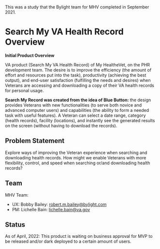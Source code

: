 This was a study that the Bylight team for MHV completed in September 2021. 
# Search My VA Health Record Overview

**Initial Product Overview**

VA product (Search My VA Health Record) of My HealtheVet, on the PHR development team. The desire is to improve the efficiency (the amount of effort and resources put into the task), productivity (achieving the best output), and end-user satisfaction (fulfilling the needs and desires) when Veterans are accessing and downloading a copy of their VA health records for personal usage. 

**Search My Record was created from the idea of Blue Button:** the design provides Veterans with new functionalities (to serve both novice and advanced computer users) and capabilities (the ability to form a needed task with useful features). A Veteran can select a date range, category (health records), facility (locations), and instantly see the generated results on the screen (without having to download the records).

## Problem Statement
Explore ways of improving the Veteran experience when searching and downloading health records. How might we enable Veterans with more flexibility, control, and speed when searching or/and downloading health records?

## Team 
MHV Team:

* UX: Bobby Bailey: robert.m.bailey@bylight.com
* PM: Lichelle Bain: lichelle.bain@va.gov

## Status
As of April, 2022: This product is waiting on business approval for MVP to be released and/or dark deployed to a certain amount of users.
